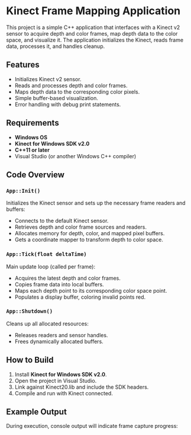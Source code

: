 # Kinect Frame Mapping Application

This project is a simple C++ application that interfaces with a Kinect v2 sensor to acquire depth and color frames, map depth data to the color space, and visualize it. The application initializes the Kinect, reads frame data, processes it, and handles cleanup.

## Features

- Initializes Kinect v2 sensor.
- Reads and processes depth and color frames.
- Maps depth data to the corresponding color pixels.
- Simple buffer-based visualization.
- Error handling with debug print statements.

## Requirements

- **Windows OS**
- **Kinect for Windows SDK v2.0**
- **C++11 or later**
- Visual Studio (or another Windows C++ compiler)

## Code Overview

### `App::Init()`
Initializes the Kinect sensor and sets up the necessary frame readers and buffers:

- Connects to the default Kinect sensor.
- Retrieves depth and color frame sources and readers.
- Allocates memory for depth, color, and mapped pixel buffers.
- Gets a coordinate mapper to transform depth to color space.

### `App::Tick(float deltaTime)`
Main update loop (called per frame):

- Acquires the latest depth and color frames.
- Copies frame data into local buffers.
- Maps each depth point to its corresponding color space point.
- Populates a display buffer, coloring invalid points red.

### `App::Shutdown()`
Cleans up all allocated resources:

- Releases readers and sensor handles.
- Frees dynamically allocated buffers.

## How to Build

1. Install **Kinect for Windows SDK v2.0**.
2. Open the project in Visual Studio.
3. Link against Kinect20.lib and include the SDK headers.
4. Compile and run with Kinect connected.

## Example Output

During execution, console output will indicate frame capture progress:

